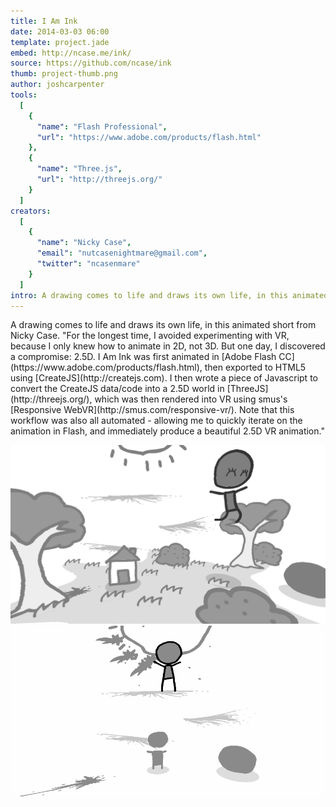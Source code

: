 ```yaml
---
title: I Am Ink
date: 2014-03-03 06:00
template: project.jade
embed: http://ncase.me/ink/
source: https://github.com/ncase/ink
thumb: project-thumb.png
author: joshcarpenter
tools:
  [
    {
      "name": "Flash Professional",
      "url": "https://www.adobe.com/products/flash.html"
    },
    {
      "name": "Three.js",
      "url": "http://threejs.org/"
    }
  ]
creators:
  [
    {
      "name": "Nicky Case",
      "email": "nutcasenightmare@gmail.com",
      "twitter": "ncasenmare"
    }
  ]
intro: A drawing comes to life and draws its own life, in this animated short from Nicky Case
---
```


<p class="intro h2">A drawing comes to life and draws its own life, in this animated short from Nicky Case. "For the longest time, I avoided experimenting with VR, because I only knew how to animate in 2D, not 3D. But one day, I discovered a compromise: 2.5D. I Am Ink was first animated in [Adobe Flash CC](https://www.adobe.com/products/flash.html), then exported to HTML5 using [CreateJS](http://createjs.com). I then wrote a piece of Javascript to convert the CreateJS data/code into a 2.5D world in [ThreeJS](http://threejs.org/), which was then rendered into VR using smus's [Responsive WebVR](http://smus.com/responsive-vr/). Note that this workflow was also all automated - allowing me to quickly iterate on the animation in Flash, and immediately produce a beautiful 2.5D VR animation."
</p>

![Screenshot of I Am Ink project](iamink-1.jpg)
![Screenshot of I Am Ink project](iamink-screencap-1.gif)